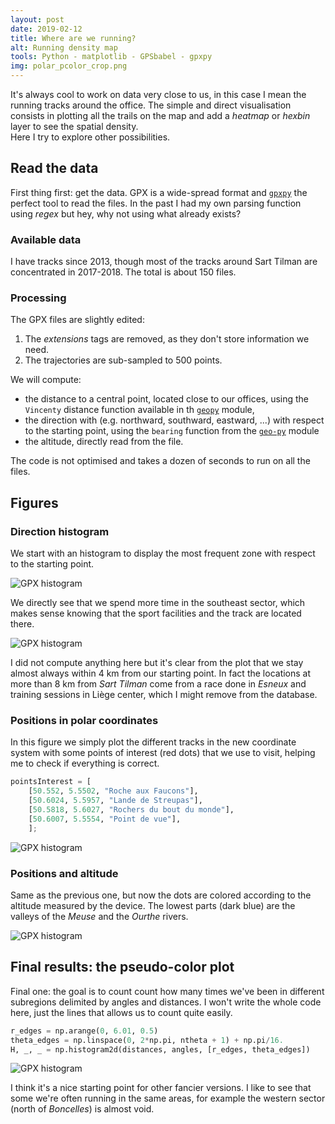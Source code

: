 ```yaml
---
layout: post
date: 2019-02-12
title: Where are we running?
alt: Running density map
tools: Python - matplotlib - GPSbabel - gpxpy
img: polar_pcolor_crop.png
---
```


It's always cool to work on data very close to us, in this case I mean the running tracks around the office. The simple and direct visualisation consists in plotting all the trails on the map and add a *heatmap* or *hexbin* layer to see the spatial density.      
Here I try to explore other possibilities.

## Read the data
First thing first: get the data. GPX is a wide-spread format and [`gpxpy`](https://github.com/tkrajina/gpxpy) the perfect tool to read the files. In the past I had my own parsing function using *regex* but hey, why not using what already exists?

### Available data
I have tracks since 2013, though most of the tracks around Sart Tilman are concentrated
in 2017-2018. The total is about 150 files.

### Processing

The GPX files are slightly edited:
1. The *extensions* tags are removed, as they don't store information we need.
2. The trajectories are sub-sampled to 500 points.  

We will compute:
* the distance to a central point, located close to our offices, using the `Vincenty` distance function available in th [`geopy`](https://github.com/geopy/geopy) module,
* the direction with (e.g. northward, southward, eastward, ...) with respect to the starting point, using the `bearing` function from the [`geo-py`](https://github.com/gojuno/geo-py) module
* the altitude, directly read from the file.

The code is not optimised and takes a dozen of seconds to run on all the files.

## Figures

### Direction histogram
We start with an histogram to display the most frequent zone with respect to the starting point.

<img src="{{ site.url }}/figures/blog/gpx_histogram01.png" class="img-responsive" alt="GPX histogram">

We directly see that we spend more time in the southeast sector, which makes sense knowing that the sport facilities and the track are located there.

<img src="{{ site.url }}/figures/blog/gpx_histogram02.png" class="img-responsive" alt="GPX histogram">

I did not compute anything here but it's clear from the plot that we stay almost always within 4 km from our starting point. In fact the locations at more than 8 km from *Sart Tilman* come from a race done in *Esneux* and training sessions in Liège center, which I might remove from the database.

### Positions in polar coordinates
In this figure we simply plot the different tracks in the new coordinate system with some points of interest (red dots) that we use to visit, helping me to check if everything is correct.

```python
pointsInterest = [
    [50.552, 5.5502, "Roche aux Faucons"],
    [50.6024, 5.5957, "Lande de Streupas"],
    [50.5818, 5.6027, "Rochers du bout du monde"],
    [50.6007, 5.5554, "Point de vue"],
    ];
```

<img src="{{ site.url }}/figures/blog/polar_trajectories_poi.png" class="img-responsive" alt="GPX histogram">

### Positions and altitude

Same as the previous one, but now the dots are colored according to the altitude measured by the device.
The lowest parts (dark blue) are the valleys of the *Meuse* and the *Ourthe* rivers.

<img src="{{ site.url }}/figures/blog/polar_scatter_altitude_zoom.jpg" class="img-responsive" alt="GPX histogram">

## Final results: the pseudo-color plot

Final one: the goal is to count count how many times we've been in different subregions delimited by angles and distances. I won't write the whole code here, just the lines that allows us to count quite easily.

```python
r_edges = np.arange(0, 6.01, 0.5)
theta_edges = np.linspace(0, 2*np.pi, ntheta + 1) + np.pi/16.
H, _, _ = np.histogram2d(distances, angles, [r_edges, theta_edges])
```

<img src="{{ site.url }}/figures/blog/polar_pcolor.png" class="img-responsive" alt="GPX histogram">

I think it's a nice starting point for other fancier versions. I like to see that some we're often running in the same areas, for example the western sector (north of *Boncelles*) is almost void.
